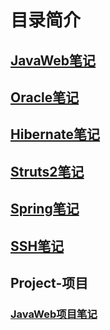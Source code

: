 # 目录简介
## [JavaWeb笔记](/note/JavaWeb/javaweb.html)
## [Oracle笔记](/note/Oracle/Oracle.html)
## [Hibernate笔记](/note/Hibernate/Hibernate.html)
## [Struts2笔记](/note/Struts2/Struts2.html)
## [Spring笔记](/note/Spring/Spring.html)
## [SSH笔记](/note/SSH/SSH.html)
## Project-项目
### [JavaWeb项目笔记](/note/Project/JavaWeb/JavaWeb.html)
